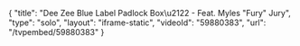 {
    "title": "Dee Zee Blue Label Padlock Box\u2122 - Feat. Myles \"Fury\" Jury",
    "type": "solo",
    "layout": "iframe-static",
    "videoId": "59880383",
    "url": "\/tvpembed\/59880383"
}